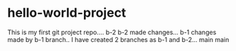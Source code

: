 # hello-world-project
This is my first git project repo....
b-2
b-2 made changes...
b-1
changes made by b-1 branch..
I have created 2 branches as b-1 and b-2...
main main
